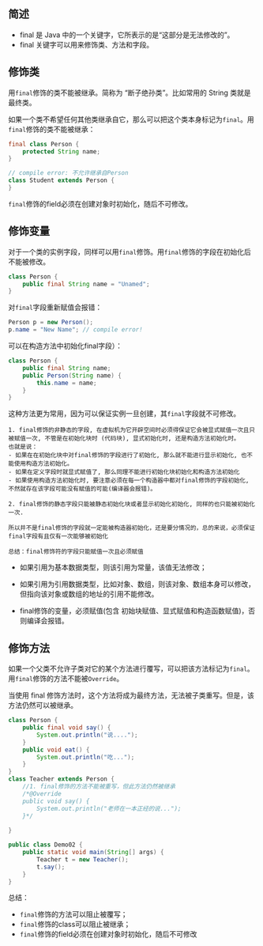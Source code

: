 ## 简述

- final 是 Java 中的一个关键字，它所表示的是“这部分是无法修改的”。
- final 关键字可以用来修饰类、方法和字段。

## 修饰类

用`final`修饰的类不能被继承。简称为 “断子绝孙类”。比如常用的 String 类就是最终类。

如果一个类不希望任何其他类继承自它，那么可以把这个类本身标记为`final`。用`final`修饰的类不能被继承：

```java
final class Person {
    protected String name;
}

// compile error: 不允许继承自Person
class Student extends Person {
}
```



`final`修饰的field必须在创建对象时初始化，随后不可修改。

## 修饰变量

对于一个类的实例字段，同样可以用`final`修饰。用`final`修饰的字段在初始化后不能被修改。

```java
class Person {
    public final String name = "Unamed";
}
```

对`final`字段重新赋值会报错：

```java
Person p = new Person();
p.name = "New Name"; // compile error!
```

可以在构造方法中初始化final字段）：

```java
class Person {
    public final String name;
    public Person(String name) {
        this.name = name;
    }
}
```

这种方法更为常用，因为可以保证实例一旦创建，其`final`字段就不可修改。



```
1. final修饰的非静态的字段, 在虚拟机为它开辟空间时必须得保证它会被显式赋值一次且只被赋值一次, 不管是在初始化块时 (代码块), 显式初始化时, 还是构造方法初始化时。
也就是说：
- 如果在在初始化块中对final修饰的字段进行了初始化, 那么就不能进行显示初始化, 也不能使用构造方法初始化。
- 如果在定义字段时就显式赋值了, 那么同理不能进行初始化块初始化和构造方法初始化
- 如果使用构造方法初始化时, 要注意必须在每一个构造器中都对final修饰的字段初始化, 不然就存在该字段可能没有赋值的可能(编译器会报错)。

2. final修饰的静态字段只能被静态初始化块或者显示初始化初始化, 同样的也只能被初始化一次.

所以并不是final修饰的字段就一定能被构造器初始化，还是要分情况的，总的来说，必须保证final字段有且仅有一次能够被初始化

总结：final修饰符的字段只能赋值一次且必须赋值
```



- 如果引用为基本数据类型，则该引用为常量，该值无法修改；

- 如果引用为引用数据类型，比如对象、数组，则该对象、数组本身可以修改，但指向该对象或数组的地址的引用不能修改。

- final修饰的变量，必须赋值(包含 初始块赋值、显式赋值和构造函数赋值)，否则编译会报错。



## 修饰方法

如果一个父类不允许子类对它的某个方法进行覆写，可以把该方法标记为`final`。用`final`修饰的方法不能被`Override`。

当使用 final 修饰方法时，这个方法将成为最终方法，无法被子类重写。但是，该方法仍然可以被继承。

```java
class Person {
    public final void say() {
        System.out.println("说....");
    }
    public void eat() {
        System.out.println("吃...");
    }
}
class Teacher extends Person {
    //1. final修饰的方法不能被重写，但此方法仍然被继承
    /*@Override
    public void say() {
        System.out.println("老师在一本正经的说...");
    }*/
    
}

public class Demo02 {
    public static void main(String[] args) {
        Teacher t = new Teacher();
        t.say();
    }    
}

```



总结：

- `final`修饰的方法可以阻止被覆写；
- `final`修饰的class可以阻止被继承；
- `final`修饰的field必须在创建对象时初始化，随后不可修改




